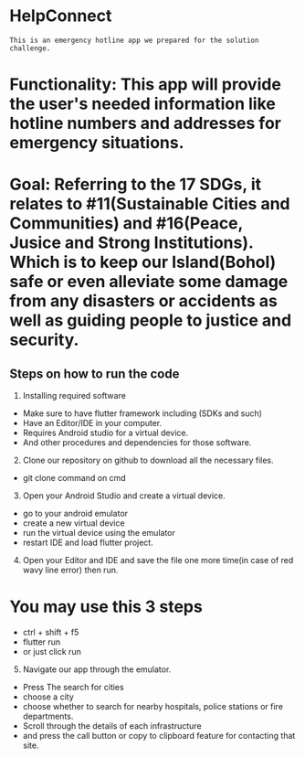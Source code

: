 # HelpConnect

``` 
This is an emergency hotline app we prepared for the solution challenge. 

```


# Functionality: This app will provide the user's needed information like hotline numbers and addresses for emergency situations.

# Goal: Referring to the 17 SDGs, it relates to #11(Sustainable Cities and Communities) and #16(Peace, Jusice and Strong Institutions). Which is to keep our Island(Bohol) safe or even alleviate some damage from any disasters or accidents as well as guiding people to justice and security.

## Steps on how to run the code

1. Installing required software

- Make sure to have flutter framework including (SDKs and such)
- Have an Editor/IDE in your computer.
- Requires Android studio for a virtual device.
- And other procedures and dependencies for those software.

2. Clone our repository on github to download all the necessary files.

- git clone command on cmd

3. Open your Android Studio and create a virtual device.

-  go to your android emulator 
- create a new virtual device
- run the virtual device using the emulator
- restart IDE and load flutter project.

4. Open your Editor and IDE and save the file one more time(in case of red wavy line error) then run.

# You may use this 3 steps
- ctrl + shift + f5
- flutter run
- or just click run

5. Navigate our app through the emulator. 

- Press The search for cities
- choose a city
- choose whether to search for nearby hospitals, police stations or fire departments.
- Scroll through the details of each infrastructure 
- and press the call button or copy to clipboard feature for contacting that site.





